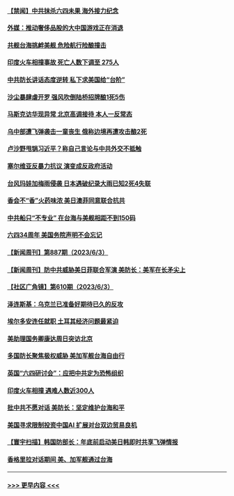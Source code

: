 #### [【禁闻】中共抹杀六四未果 海外接力纪念](../pages/prog202/a103725709.md?t=06050343) 
#### [外媒：推动奢侈品股的大中国游戏正在消退](../pages/prog202/a103725653.md?t=06050343) 
#### [共舰台海挑衅美舰 危险航行险酿撞击](../pages/prog202/a103725658.md?t=06050343) 
#### [印度火车相撞事故 死亡人数下调至 275人](../pages/prog202/a103725662.md?t=06050343) 
#### [中共防长讲话态度逆转 私下求美国给“台阶”](../pages/prog202/a103725614.md?t=06050343) 
#### [沙尘暴肆虐开罗 强风吹倒陆桥招牌酿1死5伤](../pages/prog202/a103725578.md?t=06050343) 
#### [马斯克访华现异常 北京高调接待 本人一反常态](../pages/prog202/a103725541.md?t=06050343) 
#### [乌中部遭飞弹袭击一童丧生 俄称边境再遭攻击酿2死](../pages/prog202/a103725551.md?t=06050343) 
#### [卢沙野甩锅习近平？称自己言论与中共外交不抵触](../pages/prog202/a103725511.md?t=06050343) 
#### [塞尔维亚反暴力抗议 演变成反政府活动](../pages/prog202/a103725519.md?t=06050343) 
#### [台风玛娃加梅雨侵袭 日本遇破纪录大雨已知2死4失联](../pages/prog202/a103725507.md?t=06050343) 
#### [香会不“香”火药味浓 美日澳菲同意联合抗共](../pages/prog202/a103725467.md?t=06050343) 
#### [中共船只“不专业” 在台海与美舰相距不到150码](../pages/prog202/a103725485.md?t=06050343) 
#### [六四34周年 美国务院声明不会忘记](../pages/prog202/a103725439.md?t=06050343) 
#### [【新闻周刊】第887期（2023/6/3）](../pages/prog202/a103725393.md?t=06050343) 
#### [【新闻周刊】防中共威胁美日菲联合军演 美防长：美军在长矛尖上](../pages/prog202/a103725384.md?t=06050343) 
#### [【社区广角镜】第610期（2023/6/3）](../pages/prog202/a103725399.md?t=06050343) 
#### [泽连斯基：乌克兰已准备好期待已久的反攻](../pages/prog202/a103725311.md?t=06050343) 
#### [埃尔多安连任就职 土耳其经济问题最紧迫](../pages/prog202/a103725310.md?t=06050343) 
#### [美助理国务卿康达周日突访北京](../pages/prog202/a103725307.md?t=06050343) 
#### [多国防长聚焦极权威胁 美加军舰台海自由行](../pages/prog202/a103725309.md?t=06050343) 
#### [英国“六四研讨会”：应把中共定为恐怖组织](../pages/prog202/a103725224.md?t=06050343) 
#### [印度火车相撞 遇难人数近300人](../pages/prog202/a103725220.md?t=06050343) 
#### [批中共不愿对话 美防长：坚定维护台海和平](../pages/prog202/a103725221.md?t=06050343) 
#### [美国寻求限制投资中国AI 扩展对台双边贸易良机](../pages/prog202/a103725228.md?t=06050343) 
#### [【寰宇扫描】韩国防部长：年底前启动美日韩即时共享飞弹情报](../pages/prog202/a103725219.md?t=06050343) 
#### [香格里拉对话期间 美、加军舰通过台海](../pages/prog202/a103725217.md?t=06050343) 

----
#### [ >>> 更早内容 <<< ](../indexes/prog202-earlier.md)

